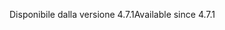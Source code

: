 <span data-ttu-id="825fc-101">Disponibile dalla versione 4.7.1</span><span class="sxs-lookup"><span data-stu-id="825fc-101">Available since 4.7.1</span></span>